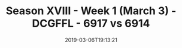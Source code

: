 ---
title: Season XVIII - Week 1 (March 3) - DCGFFL - 6917 vs 6914
teams_score:
- team: 6917
  score: 18
- team: 6914
  score: 31
mvp: Vincent (Navy); Danny H. (Forest)
game-ball: Ty W. (Navy); Brandon (Forest)
sportsperson: Stephanie (Navy); Turner (Forest)
season: 18
week: 1
date: '2019-03-06T19:13:21'
pageid: season-18-week-1-march-3-6917-vs-6914
---